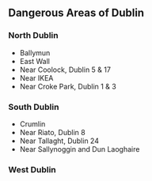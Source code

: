 ## Dangerous Areas of Dublin

### North Dublin
* Ballymun
* East Wall
* Near Coolock, Dublin 5 & 17
* Near IKEA
* Near Croke Park, Dublin 1 & 3

### South Dublin
* Crumlin
* Near Riato, Dublin 8
* Near Tallaght, Dublin 24
* Near Sallynoggin and Dun Laoghaire

### West Dublin
